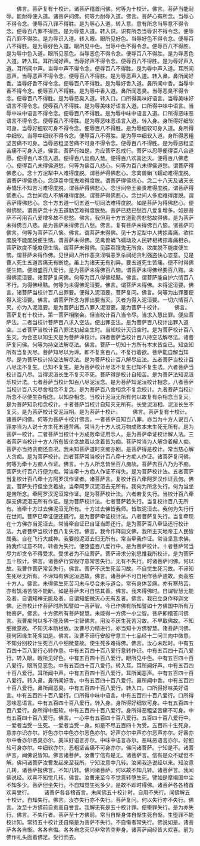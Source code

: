 <!-- { "loadSidebar": true } -->
　　佛言。菩萨复有十校计。诸菩萨稽首问佛。何等为十校计。佛言。菩萨当能耐辱。能耐辱便入道。诸菩萨问佛。何等为耐辱入道。佛言。菩萨心有所念。当辱心不得令念。便辱百八罪不得胜。是为辱心入道。转入意。意有所念当辱意不得令念。便辱百八罪不得胜。是为辱意入道。转入识。识有所念当辱识不得令念。便辱百八罪不得胜。是为辱识入道。转入眼。眼所见好色。当辱好色不得令念。便辱百八不得胜。是为辱好色入道。眼所见中色。当辱中色不得令念。便辱百八不得胜。是为辱中色入道。眼所见恶色。当辱恶色不得令念。便辱百八不得胜。是为辱恶色入道。转入耳。耳所闻好声。当辱好声不得令念。便辱百八不得胜。是为辱好声入道。耳所闻中声。当辱中声不得令念。便辱百八不得胜。是为辱中声入道。耳所闻恶声。当辱恶声不得令念。便辱百八不得胜。是为辱恶声入道。转入鼻。鼻所闻好香。当辱好香不得令念。便辱百八不得胜。是为辱好香入道。鼻所闻中香。当辱中香不得令念。便辱百八不得胜。是为辱中香入道。鼻所闻恶臭。当辱恶臭不得令念。便辱百八不得胜。是为辱恶臭入道。转入口。口所得美味好语言。当辱美味好语言不得令念。便辱百八不得胜。是为辱美味好语言入道。口所得中味中语言。当辱中味中语言不得令念。便辱百八不得胜。是为辱中味中语言入道。口所得恶味恶语言不得令念。便辱百八不得胜。是为辱恶味恶语言入道。转入身。身所得好细软可身。当辱好细软可身不得令念。便辱百八不得胜。是为辱细软可身入道。身所得中细软。当辱中细软不得令念。便辱百八不得胜。是为辱中细软入道。身所得恶粗坚苦痛不可身。当辱恶粗坚苦痛不可身不得令念。便辱百八不得胜。是为辱恶粗坚苦痛不可身入道。佛言。菩萨行如是。为应菩萨忍戒行。菩萨以忍辱便得百八合道愿。便得百八本信入道。便得百八出痴入慧。便得百八欢喜还灭。便得百八佛悲心。便得百八未得佛道愁。何等为佛百八悲心。何等为百八未得佛道愁。谓菩萨得佛悲心。念十方泥犁中人难得度脱。谓菩萨得佛悲心。念禽兽蜎飞蠕动难得度脱。谓菩萨得佛悲心。念薜荔中饿鬼难得度脱。谓菩萨得佛悲心。念二十八天及诸天长寿憍乐不知苦习难得度脱。谓菩萨得佛悲心。念世间帝王豪贵难得度脱。谓菩萨得佛悲心。念世间痴人不解难得度脱。谓菩萨得佛悲心。念世间人多痴难得度脱。谓菩萨得佛悲心。念十方五道一切五道一切同法难得度脱。如是菩萨为得佛悲心。便得佛愁。谓菩萨念十方五道勤苦难得度脱愁。菩萨已悲已愁百八爱复增多。如是菩萨不可用百八爱增多故不悲愁。佛言。我但用十方五道勤苦悲愁故得佛。是为菩萨未得佛百八悲。是为菩萨未得佛百八愁。佛言。复有菩萨未得佛百八恼。诸菩萨问佛言。何等为菩萨百八恼。佛言。谓菩萨未得佛。见十方泥犁中人拷掠毒痛。欲往度脱不能度脱便生恼。谓菩萨未得佛。见禽兽蜎飞蠕动及人民转相拷掠毒痛相杀。菩萨欲度不能度便生恼。谓菩萨未得佛。见薜荔饿鬼无所食。欲度脱不能度便生恼。谓菩萨未得作佛。见世间人所作恶贪淫嗔恚烹杀祠祀贪利强盗快心恣意。见是曹人死生五道苦痛无有断绝。虽上为诸天无有别异。要五道死生苦痛。便不时得佛便生恼。便增盛百八爱行。是为菩萨未得佛百八恼。谓菩萨未得佛经要百八黠。未得佛泥洹要。诸菩萨复问佛。何等为百八得佛经黠。佛言。谓菩萨能自护六情百八不行。为得佛经黠。何等为未得佛泥洹要。佛言。谓菩萨未得佛。未得泥洹要。佛言。诸菩萨当校计百八出罪要。便得入泥洹要。菩萨复问。佛言。何等为出罪要便得入泥洹要。佛言。谓菩萨所念为罪出要当灭。灭者为得入泥洹要。一切六情百八灭。亦为入泥洹要。是为菩萨出百八罪入泥洹要。是为菩萨十校计。
　　佛言。菩萨复有十校计。第一菩萨相聚会。但当校计百八当令尽。当求入慧出罪。便应菩萨法。二者当校计菩萨百八求入空法。便出罪空法。是为菩萨百八校计出罪入道空。三者菩萨当校计百八罪法初起空生时。当知校计灭归空时。是为菩萨校计百八生灭。为合空以知生灭是为菩萨谛校计。四者菩萨当校计百八持空法解尽法。诸菩萨复问佛。何等为持空法解尽法。佛言。菩萨一切知十方所有本末皆空已。知空知所有当复灭尽。菩萨知尽以为谛。即不复贪百八。不复行着欲。菩萨能自解当知尽。是为菩萨校计持空法解尽法。是为菩萨校计百八解尽应法。五者菩萨当校计百八尽法不复生。已知不复生。是为菩萨校计尽法不复生已知不复生法。六者菩萨当校计百八尽。当得泥洹长生不复灭不死。菩萨得是校计自知苦。是为菩萨法知泥洹乐校计法。七者菩萨当校计知百八尽泥洹念。是为菩萨知泥洹校计相念。八者菩萨当校计百八灭尽舍相念不复念。是为菩萨百八舍相念不复念校计。九者菩萨当校计所念不尽便生杂相念。以知杂相念。当校计泥洹无所有何以故复有杂相念当复灭。是为菩萨知杂相念校计。十者菩萨当校计自知灭无所有。长受泥洹相。泥洹长生不复灭。是为菩萨校计受泥洹相。是为菩萨十校计。
　　佛言。菩萨复有十校计。诸菩萨问佛。何等为菩萨十校计佛言。一者菩萨自知百八罪。亦当为十方人说百八罪亦当为人说十方生死五道苦痛。常当为十方人说万物成败本末生死无所有。是为菩萨一校计。二者菩萨当校计十方成败牵证用示人。是为菩萨牵证校计解人法。三者菩萨当校计十方人所有皆坐贪故着以贪着皆为痴。菩萨常当为人解贪着解人痴。菩萨亦当持贪痴还自况。我未知菩萨道时贪痴亦剧。是菩萨得是校计。常当慈心解人贪痴。是为菩萨校计。四者菩萨常当校计百八牵十方痴人作证。诸菩萨复问佛。何等为牵十方痴人作证。佛言。十方人所念皆坐百八痴故。菩萨去百八乃为不痴。菩萨失行百八行便为痴。常当牵十方痴人作证不得失。是为菩萨校计法。五者菩萨当复校计百八牵十方阿罗汉作证者。诸菩萨言。复校计百八牵阿罗汉作证云何。佛言。菩萨失行但坐贪着故。当牵阿罗汉泥洹去无所有。我何为所念失行。何为当坐是苦所念。牵阿罗汉泥洹常作证。是为菩萨校计法。六者若复失行。当校计百八牵辟支佛泥洹无所有作证。是为菩萨校计法。七者菩萨若失行。当复校计百八无所有。当牵十方过去佛泥洹无所有。十方过去佛皆我师。皆取泥洹去。我何为失行行在世间。菩萨已牵证便还摄行。是为菩萨牵证校计法。八者菩萨复失行。当复牵现在十方佛亦当泥洹去。常当牵自证已自证当即还行。是为菩萨百八牵证还行校计法。九者菩萨当校计百八复失行。佛言。我今作释迦文佛。我所主天地帝王人民皆属我。自在飞行大威神。我要般泥洹去归无所有。常当牵我作证。常当坚意求佛。持我作证意不转。转者为失行。便堕盛百八爱行中。是为菩萨校计。十者菩萨常当尽力却贪令不得受求。受求者为不应菩萨。菩萨谛求分别思惟我所校计。是为菩萨五十校计。佛言。诸菩萨行安般守意常苦失行。无有不失行。时诸菩萨问佛。何以故。我曹作菩萨常苦失行。佛言。菩萨不厌生死苦习故。不自觉生死习故。不谛知生死尽无所有。不谛知有佛泥洹道故。佛言。诸菩萨不可自用作菩萨道故。贡高胜十方人。佛言。未得佛生死苦习未与尽合未与道合。常有身体苦痛。亦有寒热苦。亦有饥渴苦恼不能断。如是菩萨未可自怙其善。佛言。我未得佛时。自谓智慧无能及者。自谓知禅无能及者。自谓知细微灭心无有及者。佛言。我已立身作释迦文佛。还自校计作菩萨时所知譬如一菩萨智。今已作佛有所知譬如十方佛国中所有万物菩萨。佛言。十方佛所有菩萨智慧。未能得一方佛一小尘智。菩萨即稽首问佛言。我曹痴何以多不能及佛一尘智佛言。用汝不厌生死苦习故。不早取佛故。不知细微意故。不知灭本断根故。汝曹尽力精进行。亦当知十方佛智慧。诸菩萨问佛。我何因缘生死多如是。佛言。汝曹不谛行安般守意三十七品经十二问三向中微意。不知分别校计生死百八中细微意故。使生死多难得佛。佛言。汝心未起时。中有五百四十百八爱行心转作意。中有五百四十百八爱行意转作识。中有五百四十百八爱行。转入眼。眼所见好色。中有五百四十百八爱行。眼所见中色。中有五百四十百八爱行。眼所见恶色。中有五百四十百八爱行。转入耳。耳所闻好声。中有五百四十百八爱行。耳所闻中声。中有五百四十百八爱行。耳所闻恶声。中有五百四十百八爱行。转入鼻。鼻所闻好香。中有五百四十百八爱行。鼻所闻中香。中有五百四十百八爱行。鼻所闻恶臭。中有五百四十百八爱行。转入口。口所得好味美好语言。中有五百四十百八爱行。口所得中味中语言。中有五百四十百八爱行。口所得恶味恶语言。中有五百四十百八爱行。转入身。身所得好细软可身。中有五百四十百八爱行。身所得中细软。中有五百四十百八爱行。身所得恶粗坚苦痛不可身。中有五百四十百八爱行。佛言。一心中有五百四十百八爱行。五百四十百八爱行中。一爱者当受一生死。一爱者当受一身。如是不尽五百四十为受。五百四十生死身。意亦尔识亦尔。好色亦尔中色亦尔恶色亦尔。好声亦尔中声亦尔恶声亦尔。好香亦尔中香亦尔恶臭亦尔。美味好语言亦尔。中味中语言亦尔。恶味恶语言亦尔。好细软可身亦尔。中细软亦尔。恶粗坚苦痛不可身亦尔。佛问诸菩萨。宁知是不。诸菩萨言。闻佛说皆知。佛言诸菩萨。汝曹宁信有是无。诸菩萨言。信有是众不疑但不解。佛问诸菩萨汝曹发起来至我所。宁知汝意中几转。汝闻我造说经以来。知汝意几转。诸菩萨报佛言。不知几转。佛问诸菩萨。何以故不知几转。诸菩萨言。我闻佛说经。欢喜不知觉几转。佛言。汝曹来至今不觉意转堕生死。譬如是摩竭国中尘不知多少。菩萨但坐失行。不自知觉生死多少。是故不即时得佛。诸菩萨各各稽首欢喜受行。
　　诸菩萨各各稽首言。未闻佛五十校计时。自用不失行。闻佛解五十校计。自知失行。佛言。汝亦失行亦不失行。菩萨复问。何以失行亦不失行。佛言。汝至十方佛前自贡高自誉言。我解无有是五十校计罪。便堕罪失行。是为亦失行。佛言。不失行者。菩萨至十方佛前。常当自惭身体自惭生死自惭。生堕罪不能校计知。常持五十校计还自惭是为菩萨不失行。不自惭者常失行。佛说如是。诸菩萨各各自惭。各各自悔。各各自念灭尽非常苦空非身。诸菩萨闻经皆大欢喜。前为佛作礼头面着佛足。受行而去。


